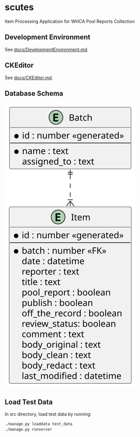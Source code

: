 # scutes

Item Processing Application for WHCA Pool Reports Collection

## Development Environment

See [docs/DevelopmentEnvironment.md](docs/DevelopmentEnvironment.md).

## CKEditor

See [docs/CKEditor.md](docs/CKEditor.md).

## Database Schema

![Database Schema](docs/images/db_schema.svg)

## Load Test Data

In src directory, load test data by running:

```zsh
./manage.py loaddata test_data
./manage.py runserver
```
